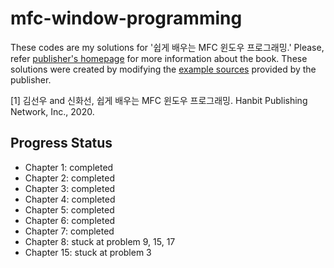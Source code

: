 # mfc-window-programming

These codes are my solutions for '쉽게 배우는 MFC 윈도우 프로그래밍.' Please, refer [publisher's homepage](https://www.hanbit.co.kr/store/books/look.php?p_code=B3126325886) for more information about the book. These solutions were created by modifying the [example sources](https://www.hanbit.co.kr/lib/examFileDown.php?hed_idx=4665) provided by the publisher.

[1] 김선우 and 신화선, 쉽게 배우는 MFC 윈도우 프로그래밍. Hanbit Publishing Network, Inc., 2020.

## Progress Status
* Chapter 1: completed
* Chapter 2: completed
* Chapter 3: completed
* Chapter 4: completed
* Chapter 5: completed
* Chapter 6: completed
* Chapter 7: completed
* Chapter 8: stuck at problem 9, 15, 17
* Chapter 15: stuck at problem 3
